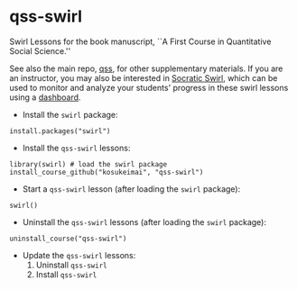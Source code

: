 # qss-swirl
Swirl Lessons for the book manuscript, ``A First Course in Quantitative Social Science.''

See also the main repo, [qss](../../../qss), for other supplementary materials.  If you are an instructor, you may also be interested in [Socratic Swirl](https://github.com/dimagor/socraticswirl), which can be used to monitor and analyze your students' progress in these swirl lessons using a [dashboard](https://github.com/dimagor/socraticswirlInstructor).

* Install the `swirl` package:
```
install.packages("swirl")
```

* Install the `qss-swirl` lessons:
```
library(swirl) # load the swirl package
install_course_github("kosukeimai", "qss-swirl")
```

* Start a `qss-swirl` lesson (after loading the `swirl` package):
```
swirl()
```

* Uninstall the `qss-swirl` lessons (after loading the `swirl` package):
```
uninstall_course("qss-swirl")
```

* Update the `qss-swirl` lessons:  
  1. Uninstall `qss-swirl` 
  2. Install `qss-swirl`

